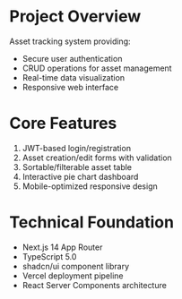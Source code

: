 # Project Overview
Asset tracking system providing:
- Secure user authentication
- CRUD operations for asset management
- Real-time data visualization
- Responsive web interface

# Core Features
1. JWT-based login/registration
2. Asset creation/edit forms with validation
3. Sortable/filterable asset table
4. Interactive pie chart dashboard
5. Mobile-optimized responsive design

# Technical Foundation
- Next.js 14 App Router
- TypeScript 5.0
- shadcn/ui component library
- Vercel deployment pipeline
- React Server Components architecture

